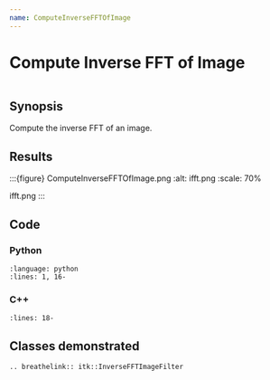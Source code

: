 ```yaml
---
name: ComputeInverseFFTOfImage
---
```


# Compute Inverse FFT of Image

```{index} single: InverseFFTImageFilter single: FFT single: inverse
```

## Synopsis

Compute the inverse FFT of an image.

## Results

:::{figure} ComputeInverseFFTOfImage.png
:alt: ifft.png
:scale: 70%

ifft.png
:::

## Code

### Python

```{literalinclude} Code.py
:language: python
:lines: 1, 16-
```

### C++

```{literalinclude} Code.cxx
:lines: 18-
```

## Classes demonstrated

```{eval-rst}
.. breathelink:: itk::InverseFFTImageFilter
```
